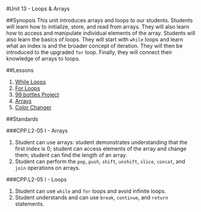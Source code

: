 #Unit 13 - Loops & Arrays

##Synopsis
This unit introduces arrays and loops to our students. Students will learn how to initialize, store, and read from arrays. They will also learn how to access and manipulate individual elements of the array. Students will also learn the basics of loops. They will start with ``while`` loops and learn what an index is and the broader concept of iteration. They will then be introduced to the upgraded ``for`` loop. Finally, they will connect their knowledge of arrays to loops.

##Lessons

1. [While Loops](lessons/1-while)
2. [For Loops](lessons/2-for)
3. [99 bottles Project](lessons/3-project)
4. [Arrays](lessons/4-array)
5. [Color Changer](lessons/5-project)

##Standards

###CPP.L2-05 I - Arrays
1. Student can use	arrays:	student	demonstrates	understanding	that	the	first	index	is	0;	student	can	access	elements	of	the array	and	change them;	student	can	find	the	length	of	an array.
2. Student can	perform	the	`pop`,	`push`,	`shift`,	`unshift`,	`slice`,	`concat`,	and	`join`	operations	on	arrays.

###CPP.L2-05 I - Loops
1. Student can	use	``while``	and	``for``	loops	and	avoid	infinite	loops.
2. Student understands	and	can	use	``break``,	``continue``,	and	``return``	statements.
